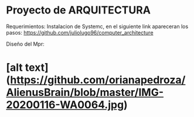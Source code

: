# Proyecto de ARQUITECTURA

Requerimientos: Instalacion de Systemc, en el siguiente link apareceran los pasos: https://github.com/juliolugo96/computer_architecture

Diseño del Mpr: 

# [alt text] (https://github.com/orianapedroza/AlienusBrain/blob/master/IMG-20200116-WA0064.jpg)


